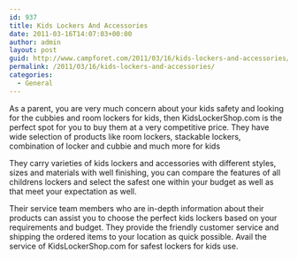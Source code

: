 ```yaml
---
id: 937
title: Kids Lockers And Accessories
date: 2011-03-16T14:07:03+00:00
author: admin
layout: post
guid: http://www.campforet.com/2011/03/16/kids-lockers-and-accessories/
permalink: /2011/03/16/kids-lockers-and-accessories/
categories:
  - General
---
```

As a parent, you are very much concern about your kids safety and looking for the cubbies and room lockers for kids, then KidsLockerShop.com is the perfect spot for you to buy them at a very competitive price. They have wide selection of products like room lockers, stackable lockers, combination of locker and cubbie and much more for kids

They carry varieties of kids lockers and accessories with different styles, sizes and materials with well finishing, you can compare the features of all childrens lockers and select the safest one within your budget as well as that meet your expectation as well.

Their service team members who are in-depth information about their products can assist you to choose the perfect kids lockers based on your requirements and budget. They provide the friendly customer service and shipping the ordered items to your location as quick possible. Avail the service of KidsLockerShop.com for safest lockers for kids use.
